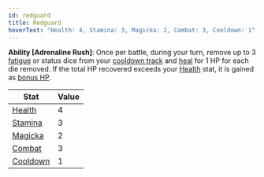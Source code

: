 ```yaml
---
id: redguard
title: Redguard
hoverText: "Health: 4, Stamina: 3, Magicka: 2, Combat: 3, Cooldown: 1"
---
```


**Ability [Adrenaline Rush]**: Once per battle, during your turn, remove up to 3 [fatigue](/docs/glossary/fatigue) or status dice from your [cooldown track](/docs/glossary/cooldown-track) and [heal](/docs/glossary/healing) for 1 HP for each die removed. If the total HP recovered exceeds your [Health](/docs/adventurer/stats/health) stat, it is gained as [bonus HP](/docs/glossary/bonus-hp).

| Stat                                                  | Value |
| ----------------------------------------------------- | ----- |
| [Health](/docs/adventurer/stats/health)               | 4     |
| [Stamina](/docs/adventurer/stats/stamina)             | 3     |
| [Magicka](/docs/adventurer/stats/magicka)             | 2     |
| [Combat](/docs/adventurer/skill-lines/warrior/combat) | 3     |
| [Cooldown](/docs/adventurer/stats/cooldown)           | 1     |

